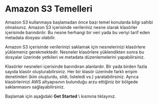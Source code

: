# Amazon S3 Temelleri<a name="AmazonS3Basics"></a>

Amazon S3 kullanmaya başlamadan önce bazı temel konularda bilgi sahibi olmalısınız. Amazon S3 içerisinde verileriniz nesne olarak klasörler içerisinde barındırılır. Bu nesne herhangi bir veri yada bu veriyi tarif eden metadata dosyası olabilir.

Amazon S3 içerisinde verilerinizi saklamak için nesnelerinizi klasörlere yüklemeniz gerekmektedir. Nesneler klasörlere yüklendikten sonra bu dosyalar üzerinde yetkileri ve metadata düzenlemelerini yapabilirsiniz.

Klasörler nesneleri içerisinde barındıran alanlardır. Bir yada birden fazla sayıda klasör oluşturabilirsiniz. Her bir klasör üzerinde farklı erişim denetimleri (kim oluşturdu, sildi, listeledi vs.) yaratabilirsiniz. Ayrıca klasörlerinizi AWS altyapısının bulunduğu arzu ettiğiniz bir bölgede saklanmasını sağlayabilirsiniz.

Başlamak için aşağıdaki **Get Started** \ kısmına tıklayınız.

